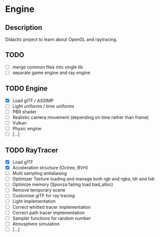# Engine

## Description
Didactic project to learn about OpenGL and raytracing.

## TODO
- [ ] merge common files into single lib
- [ ] separate game engine and ray engine

## TODO Engine
- [x] Load glTF / ASSIMP
- [ ] Light uniforms / time uniforms
- [ ] PBR shader
- [ ] Realistic camera movement (depending on time rather than frame)
- [ ] Vulkan
- [ ] Physic engine
- [ ] [...]

## TODO RayTracer
- [x] Load glTF
- [x] Acceleration structure (Octree, BVH)
- [ ] Multi sampling antialiasing
- [ ] Optimizer Texture loading and manage both rgb and rgba, ldr and hdr
- [ ] Optimize memory (Sponza failing load bad_alloc)
- [ ] Remove temporary scene 
- [ ] Customise glTF for ray tracing
- [ ] Light implementation
- [ ] Correct whitted tracer implementation
- [ ] Correct path tracer implementation
- [ ] Sampler functions for random number
- [ ] Atmosphere simulation
- [ ] [...]
